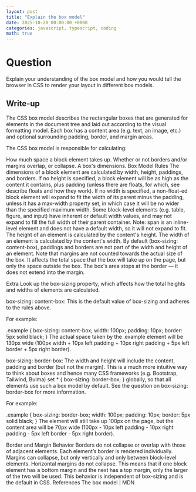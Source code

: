 ```yaml
---
layout: post
title: "Explain the box model"
date: 2025-10-20 00:00:00 +0800
categories: javascript, typescript, coding
math: true
---
```


# Question

Explain your understanding of the box model and how you would tell the browser in CSS to render your layout in different box models.

## Write-up

The CSS box model describes the rectangular boxes that are generated for elements in the document tree and laid out according to the visual formatting model. Each box has a content area (e.g. text, an image, etc.) and optional surrounding padding, border, and margin areas.

The CSS box model is responsible for calculating:

How much space a block element takes up.
Whether or not borders and/or margins overlap, or collapse.
A box's dimensions.
Box Model Rules
The dimensions of a block element are calculated by width, height, paddings, and borders.
If no height is specified, a block element will be as high as the content it contains, plus padding (unless there are floats, for which, see describe floats and how they work).
If no width is specified, a non-float-ed block element will expand to fit the width of its parent minus the padding, unless it has a max-width property set, in which case it will be no wider than the specified maximum width.
Some block-level elements (e.g. table, figure, and input) have inherent or default width values, and may not expand to fill the full width of their parent container.
Note: span is an inline-level element and does not have a default width, so it will not expand to fit.
The height of an element is calculated by the content's height.
The width of an element is calculated by the content's width.
By default (box-sizing: content-box), paddings and borders are not part of the width and height of an element.
Note that margins are not counted towards the actual size of the box. It affects the total space that the box will take up on the page, but only the space outside the box. The box's area stops at the border — it does not extend into the margin.

Extra
Look up the box-sizing property, which affects how the total heights and widths of elements are calculated.

box-sizing: content-box: This is the default value of box-sizing and adheres to the rules above.

For example:

.example {
box-sizing: content-box;
width: 100px;
padding: 10px;
border: 5px solid black;
}
The actual space taken by the .example element will be 130px wide (100px width + 10px left padding + 10px right padding + 5px left border + 5px right border).

box-sizing: border-box: The width and height will include the content, padding and border (but not the margin). This is a much more intuitive way to think about boxes and hence many CSS frameworks (e.g. Bootstrap, Tailwind, Bulma) set \* { box-sizing: border-box; } globally, so that all elements use such a box model by default. See the question on box-sizing: border-box for more information.

For example:

.example {
box-sizing: border-box;
width: 100px;
padding: 10px;
border: 5px solid black;
}
The element will still take up 100px on the page, but the content area will be 70px wide (100px - 10px left padding - 10px right padding - 5px left border - 5px right border).

Border and Margin Behavior
Borders do not collapse or overlap with those of adjacent elements. Each element’s border is rendered individually.
Margins can collapse, but only vertically and only between block-level elements. Horizontal margins do not collapse. This means that if one block element has a bottom margin and the next has a top margin, only the larger of the two will be used. This behavior is independent of box-sizing and is the default in CSS.
References
The box model | MDN
